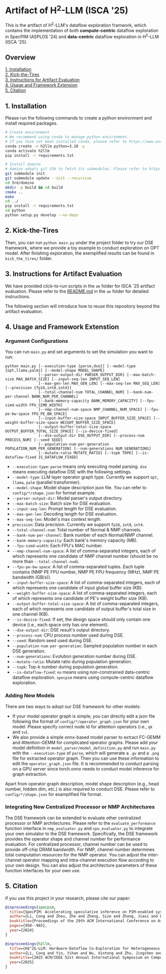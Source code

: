 # Artifact of H$^2$-LLM (ISCA '25)

This is the artifact of H$^2$-LLM's dataflow exploration framwork, which contains the implementation of both **compute-centric** dataflow exploration in SpecPIM (ASPLOS '24) and **data-centric** dataflow exploration in H$^2$-LLM (ISCA '25).

## Overview

[1. Installation](#1-installation)  
[2. Kick-the-Tires](#2-kick-the-tires)  
[3. Instructions for Artifact Evaluation](#3-instructions-for-artifact-evaluation)    
[4. Usage and Framework Extension](#4-usage-and-framework-extension)  
[5. Citation](#5-citation)

## 1. Installation

Please run the following commands to create a python environment and install required packages.

```bash
# Create environment
# We recommend using conda to manage python environment.
# If you have not been installed conda, please refer to https://www.anaconda.com/docs/getting-started/miniconda/main for more instructions.
conda create -n h2llm python=3.10 -y
conda activate h2llm
pip install -r requirements.txt

# Install domino
# domino adopts git SSH to fetch its submodules. Please refer to https://docs.github.com/en/authentication/connecting-to-github-with-ssh for more instructions with git SSH.
git submodule init
git submodule update --init --recursive
cd 3rd/domino
mkdir -p build && cd build
cmake ..
make
cd ../
pip install -r requirements.txt
cd python
python setup.py develop --no-deps
```

## 2. Kick-the-Tires

Then, you can run ```python main.py``` under the project folder to try our DSE framework, where we provide a toy example to conduct exploration on OPT model. After finishing exploration, the exemplified results can be found in ```kick_the_tires/``` folder.


## 3. Instructions for Artifact Evaluation

We have provided click-to-run scripts in the ```ae``` folder for ISCA '25 artifact evaluation. Please refer to the [README.md](./ae/README.md) in the `ae` folder for detailed instructions. 

The following section will introduce how to reuse this repository beyond the artifact evaluation.

## 4. Usage and Framework Extenstion

### Argument Configurations

You can run ```main.py``` and set arguments to set the simulation you want to run:

```
python main.py [--execution-type {parse,dse}] [--model-type {opt,llama,palm}] [--model-shape MODEL_SHAPE] 
               [--parser-output-dir PARSER_OUTPUT_DIR] [--max-batch-size MAX_BATCH_SIZE] [--input-seq-len INPUT_SEQ_LEN] 
               [--max-gen-len MAX_GEN_LEN] [--max-seq-len MAX_SEQ_LEN] [--precision {fp16,int8,int4}] 
               [--total-channel-num TOTAL_CHANNEL_NUM] [--bank-num-per-channel BANK_NUM_PER_CHANNEL] 
               [--bank-memory-capacity BANK_MEMORY_CAPACITY] [--fpu-simd-width FPU_SIMD_WIDTH] 
               [--nmp-channel-num-space NMP_CHANNEL_NUM_SPACE] [--fpu-pe-bw-space FPU_PE_BW_SPACE] 
               [--input-buffer-size-space INPUT_BUFFER_SIZE_SPACE] [--weight-buffer-size-space WEIGHT_BUFFER_SIZE_SPACE] 
               [--output-buffer-total-size-space OUTPUT_BUFFER_TOTAL_SIZE_SPACE] [--is-device-fixed] 
               [--dse-output-dir DSE_OUTPUT_DIR] [--process-num PROCESS_NUM] [--seed SEED] 
               [--population-num-per-generation POPULATION_NUM_PER_GENERATION] [--num-generations NUM_GENERATIONS] 
               [--mutate-ratio MUTATE_RATIO] [--topk TOPK] [--is-dataflow-fixed IS_DATAFLOW_FIXED]
```

- ```--execution-type```: ```parse``` means only executing model parsing. ```dse``` means executing dataflow DSE with the following settings.
- ```--model-type```: LLM layer operator graph type. Currently we support ```opt```, ```llama```, ```palm``` (parallel transformer). 
- ```--model-shape```: Model shape description json file. You can refer to ```config/*/shape.json``` for format example.
- ```--parser-output-dir```: Model parser's output directory.
- ```--max-batch-size```: Batch size for DSE evaluation.
- ```--input-seq-len```: Prompt length for DSE evaluation.
- ```--max-gen-len```: Decoding length for DSE evaluation.
- ```--max-seq-len```: Model's max context length.
- ```precision```: Data precision. Currently we support ```fp16```, ```int8```, ```int4```.
- ```--total-channel-num```: Total number of Normal & NMP channels.
- ```--bank-num-per-channel```: Bank number of each Normal/NMP channel.
- ```--bank-memory-capacity```: Each bank's memory capacity (MB).
- ```--fpu-simd-width```: Each FPU's MAC number.
- ```--nmp-channel-num-space```: A list of comma-separated integers, each of which represents one candidate of NMP channel number (should be no more than ```--total-channel-num```).
- ```--fpu-pe-bw-space```: A list of comma-separated tuples. Each tuple contains (NMP PE FPU number, NMP PE FPU frequency (MHz), NMP PE bandwidth (GB/s)).
- ```--input-buffer-size-space```: A list of comma-separated integers, each of which represents one candidate of input global buffer size (KB).
- ```--weight-buffer-size-space```: A list of comma-separated integers, each of which represents one candidate of PE's weight buffer size (KB).
- ```--output-buffer-total-size-space```: A list of comma-separated integers, each of which represents one candidate of output buffer's total size in one channel (KB).
- ```--is-device-fixed```: If set, the design space should only contain one device (i.e., each  space only has one element).
- ```--dse-output-dir```: DSE result's output directory.
- ```--process-num```: CPU process number used during DSE.
- ```--seed```: Random seed used during DSE.
- ```--population-num-per-generation```: Sampled population number in each DSE generation.
- ```--num-generations```: Evolution generation number during DSE.
- ```--mutate-ratio```: Mutate ratio during population generation.
- ```--topk```: Top-k number during population generation.
- ```--is-dataflow-fixed```: ```no``` means using non-constrained data-centric dataflow exploration. ```specpim``` means using compute-centric dataflow exploration.

### Adding New Models

There are two ways to adopt our DSE framework for other models:

- If your model operator graph is simple, you can directly edit a json file following the format of ```config/*/operator_graph.json``` for your own model. Please specify correct node id for attention operators (i.e., ```qk``` and  ```sv```).
- We also provide a simple onnx-based model parser to extract FC-GEMM and Attention-GEMM for complicated operator graphs. Please add your model definition in ```model_parser/model_definition.py``` and run ```main.py``` with the ```--execution-type``` of ```parse```, which will generate a ```.gv``` and a ```.png``` file for extracted operator graph. Then you can use these information to edit the ```operator_graph.json``` file. It is recommended to conduct parsing on a GPU server since torch.onnx needs to conduct model inference for graph extraction.

Apart from operator graph description, model shape description (e.g., head number, hidden dim, etc.) is also required to conduct DSE. Please refer to ```config/*/shape.json``` for examplified file format.

### Integrating New Centralized Processor or NMP Architectures 

The DSE framework can be extended to evaluate other centralized processor or NMP architectures. Please refer to the ```evaluate_performance``` function interface in ```nmp_evaluator.py``` and ```npu_evaluator.py``` to integrate your own simulator to the DSE framework. Specifically, the DSE framework provides the operator shape and channel number for performance evaluation. For centralized processor, channel number can be used to provide off-chip DRAM bandwidth. For NMP, channel number determines total computation resources for the NMP operator. You can adjust the inter-channel operator mapping and intra-channel execution flow according to your own design. You can also adjust the architecture parameters of these function interfaces for your own use.

## 5. Citation

If you use this project in your research, please cite our paper:

```bibtex
@inproceedings{specpim,
  title={SpecPIM: Accelerating speculative inference on PIM-enabled system via architecture-dataflow co-exploration},
  author={Li, Cong and Zhou, Zhe and Zheng, Size and Zhang, Jiaxi and Liang, Yun and Sun, Guangyu},
  booktitle={Proceedings of the 29th ACM International Conference on Architectural Support for Programming Languages and Operating Systems, Volume 3},
  pages={950--965},
  year={2024}
}
```

```bibtex
@inproceedings{h2llm,
  title={H$^2$-LLM: Hardware-Dataflow Co-Exploration for Heterogeneous Hybrid-Bonding-based Low-Batch LLM Inference},
  author={Li, Cong and Yin, Yihan and Wu, Xintong and Zhu, Jingchen and Gao, Zhutianya and Niu, Dimin and Wu, Qiang and Si, Xin and Xie, Yuan and Zhang, Chen and Sun, Guangyu},
  booktitle={2025 ACM/IEEE 52st Annual International Symposium on Computer Architecture (ISCA)},
  year={2025}
}
```

